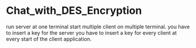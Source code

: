 # Chat_with_DES_Encryption
run server at one terminal
start multiple client on multiple terminal.
you have to insert a key for the server
you have to insert a key for every client at every start of the client application.
